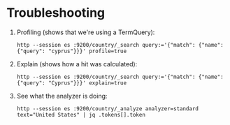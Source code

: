 # Troubleshooting

 1. Profiling (shows that we're using a TermQuery):

        http --session es :9200/country/_search query:='{"match": {"name": {"query": "cyprus"}}}' profile=true

 2. Explain (shows how a hit was calculated):

        http --session es :9200/country/_search query:='{"match": {"name": {"query": "Cyprus"}}}' explain=true

 3. See what the analyzer is doing:

        http --session es :9200/country/_analyze analyzer=standard text="United States" | jq .tokens[].token
